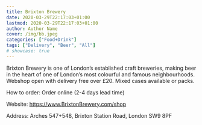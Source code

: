 ```yaml
---
title: Brixton Brewery
date: 2020-03-29T22:17:03+01:00
lastmod: 2020-03-29T22:17:03+01:00
author: Author Name
cover: /img/bb.jpeg
categories: ["Food+Drink"]
tags: ["Delivery", "Beer", "All"]
# showcase: true
---
```


Brixton Brewery is one of London’s established craft breweries, making beer in the heart of one of London’s most colourful and famous neighbourhoods. Webshop open with delivery free over £20.  Mixed cases available or packs.

How to order: Order online (2-4 days lead time) 

Website: <https://www.BrixtonBrewery.com/shop>	

Address: Arches 547+548, Brixton Station Road, London SW9 8PF	
	


